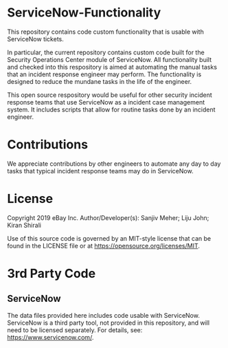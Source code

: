 # ServiceNow-Functionality
This repository contains code custom functionality that is usable with ServiceNow tickets.

In particular, the current repository contains custom code built for the Security Operations Center module of ServiceNow. All functionality built and checked into this respository is aimed at automating the manual tasks that an incident response engineer may perform. The functionality is designed to reduce the mundane tasks in the life of the engineer.

This open source respository would be useful for other security incident response teams that use ServiceNow as a incident case management system. It includes scripts that allow for routine tasks done by an incident engineer.

# Contributions
We appreciate contributions by other engineers to automate any day to day tasks that typical incident response teams may do in ServiceNow.

# License
Copyright 2019 eBay Inc. 
Author/Developer(s): Sanjiv Meher; Liju John; Kiran Shirali

Use of this source code is governed by an MIT-style license that can be found in the LICENSE file or at https://opensource.org/licenses/MIT.

# 3rd Party Code

## ServiceNow
The data files provided here includes code usable with ServiceNow. ServiceNow is a third party tool, not provided in this repository, and will need to be licensed separately. For details, see: https://www.servicenow.com/.
